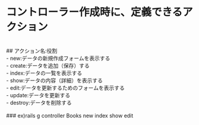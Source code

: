 # コントローラー作成時に、定義できるアクション
<br>
## アクション名:役割<br>
- new:データの新規作成フォームを表示する<br>
- create:データを追加（保存）する<br>
- index:データの一覧を表示する<br>
- show:データの内容（詳細）を表示する<br>
- edit:データを更新するためのフォームを表示する<br>
- update:データを更新する<br>
- destroy:データを削除する<br>
<br>
### ex)rails g controller Books new index show edit
